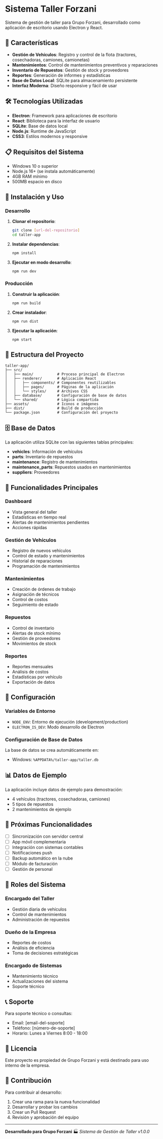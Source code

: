 # Sistema Taller Forzani

Sistema de gestión de taller para Grupo Forzani, desarrollado como aplicación de escritorio usando Electron y React.

## 🚀 Características

- **Gestión de Vehículos**: Registro y control de la flota (tractores, cosechadoras, camiones, camionetas)
- **Mantenimientos**: Control de mantenimientos preventivos y reparaciones
- **Inventario de Repuestos**: Gestión de stock y proveedores
- **Reportes**: Generación de informes y estadísticas
- **Base de Datos Local**: SQLite para almacenamiento persistente
- **Interfaz Moderna**: Diseño responsive y fácil de usar

## 🛠️ Tecnologías Utilizadas

- **Electron**: Framework para aplicaciones de escritorio
- **React**: Biblioteca para la interfaz de usuario
- **SQLite**: Base de datos local
- **Node.js**: Runtime de JavaScript
- **CSS3**: Estilos modernos y responsive

## 📋 Requisitos del Sistema

- Windows 10 o superior
- Node.js 16+ (se instala automáticamente)
- 4GB RAM mínimo
- 500MB espacio en disco

## 🚀 Instalación y Uso

### Desarrollo

1. **Clonar el repositorio**:
   ```bash
   git clone [url-del-repositorio]
   cd taller-app
   ```

2. **Instalar dependencias**:
   ```bash
   npm install
   ```

3. **Ejecutar en modo desarrollo**:
   ```bash
   npm run dev
   ```

### Producción

1. **Construir la aplicación**:
   ```bash
   npm run build
   ```

2. **Crear instalador**:
   ```bash
   npm run dist
   ```

3. **Ejecutar la aplicación**:
   ```bash
   npm start
   ```

## 📁 Estructura del Proyecto

```
taller-app/
├── src/
│   ├── main/           # Proceso principal de Electron
│   ├── renderer/       # Aplicación React
│   │   ├── components/ # Componentes reutilizables
│   │   ├── pages/      # Páginas de la aplicación
│   │   └── styles/     # Archivos CSS
│   ├── database/       # Configuración de base de datos
│   └── shared/         # Lógica compartida
├── assets/             # Iconos e imágenes
├── dist/               # Build de producción
└── package.json        # Configuración del proyecto
```

## 🗄️ Base de Datos

La aplicación utiliza SQLite con las siguientes tablas principales:

- **vehicles**: Información de vehículos
- **parts**: Inventario de repuestos
- **maintenance**: Registro de mantenimientos
- **maintenance_parts**: Repuestos usados en mantenimientos
- **suppliers**: Proveedores

## 🎯 Funcionalidades Principales

### Dashboard
- Vista general del taller
- Estadísticas en tiempo real
- Alertas de mantenimientos pendientes
- Acciones rápidas

### Gestión de Vehículos
- Registro de nuevos vehículos
- Control de estado y mantenimientos
- Historial de reparaciones
- Programación de mantenimientos

### Mantenimientos
- Creación de órdenes de trabajo
- Asignación de técnicos
- Control de costos
- Seguimiento de estado

### Repuestos
- Control de inventario
- Alertas de stock mínimo
- Gestión de proveedores
- Movimientos de stock

### Reportes
- Reportes mensuales
- Análisis de costos
- Estadísticas por vehículo
- Exportación de datos

## 🔧 Configuración

### Variables de Entorno
- `NODE_ENV`: Entorno de ejecución (development/production)
- `ELECTRON_IS_DEV`: Modo desarrollo de Electron

### Configuración de Base de Datos
La base de datos se crea automáticamente en:
- Windows: `%APPDATA%/taller-app/taller.db`

## 📊 Datos de Ejemplo

La aplicación incluye datos de ejemplo para demostración:
- 4 vehículos (tractores, cosechadoras, camiones)
- 5 tipos de repuestos
- 2 mantenimientos de ejemplo

## 🚀 Próximas Funcionalidades

- [ ] Sincronización con servidor central
- [ ] App móvil complementaria
- [ ] Integración con sistemas contables
- [ ] Notificaciones push
- [ ] Backup automático en la nube
- [ ] Módulo de facturación
- [ ] Gestión de personal

## 👥 Roles del Sistema

### Encargado del Taller
- Gestión diaria de vehículos
- Control de mantenimientos
- Administración de repuestos

### Dueño de la Empresa
- Reportes de costos
- Análisis de eficiencia
- Toma de decisiones estratégicas

### Encargado de Sistemas
- Mantenimiento técnico
- Actualizaciones del sistema
- Soporte técnico

## 📞 Soporte

Para soporte técnico o consultas:
- Email: [email-del-soporte]
- Teléfono: [número-de-soporte]
- Horario: Lunes a Viernes 8:00 - 18:00

## 📄 Licencia

Este proyecto es propiedad de Grupo Forzani y está destinado para uso interno de la empresa.

## 🤝 Contribución

Para contribuir al desarrollo:
1. Crear una rama para la nueva funcionalidad
2. Desarrollar y probar los cambios
3. Crear un Pull Request
4. Revisión y aprobación del equipo

---

**Desarrollado para Grupo Forzani** 🏭
*Sistema de Gestión de Taller v1.0.0*

